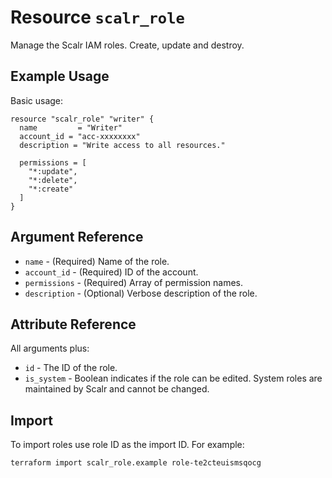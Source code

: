 
# Resource `scalr_role`

Manage the Scalr IAM roles. Create, update and destroy.

## Example Usage

Basic usage:

```hcl
resource "scalr_role" "writer" {
  name         = "Writer"
  account_id = "acc-xxxxxxxx"
  description = "Write access to all resources."

  permissions = [
    "*:update",
    "*:delete",
    "*:create"
  ]
}
```

## Argument Reference

* `name` - (Required) Name of the role.
* `account_id` - (Required) ID of the account.
* `permissions` - (Required) Array of permission names.
* `description` - (Optional) Verbose description of the role.

## Attribute Reference

All arguments plus:

* `id` - The ID of the role.
* `is_system` - Boolean indicates if the role can be edited. System roles are maintained by Scalr and cannot be changed.

## Import

To import roles use role ID as the import ID. For example:
```shell
terraform import scalr_role.example role-te2cteuismsqocg
```
